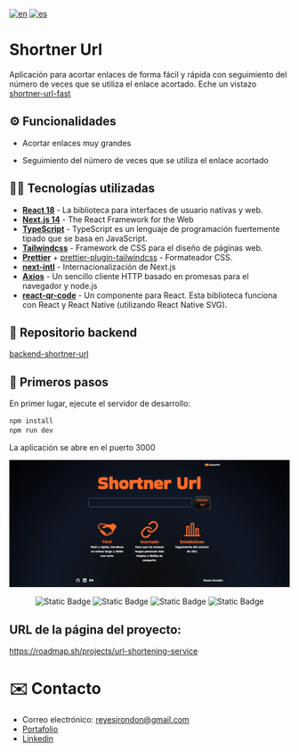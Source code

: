 [![en](https://img.shields.io/badge/lang-en-red.svg)](https://github.com/Reyes1921/shortner-url/blob/main/README.md)
[![es](https://img.shields.io/badge/lang-es-yellow.svg)](https://github.com/Reyes1921/shortner-url/blob/main/README.es.md)

# Shortner Url

Aplicación para acortar enlaces de forma fácil y rápida con seguimiento del número de veces que se utiliza el enlace acortado. Eche un vistazo [shortner-url-fast](https://shortner-url-fast.vercel.app/)

## ⚙️ Funcionalidades

- Acortar enlaces muy grandes

- Seguimiento del número de veces que se utiliza el enlace acortado

## 👨‍💻 Tecnologías utilizadas

- [**React 18**](https://react.dev/) - La biblioteca para interfaces de usuario nativas y web.
- [**Next.js 14**](https://nextjs.org/) - The React Framework for the Web
- [**TypeScript**](https://www.typescriptlang.org/) - TypeScript es un lenguaje de programación fuertemente tipado que se basa en JavaScript.
- [**Tailwindcss**](https://tailwindcss.com/) - Framework de CSS para el diseño de páginas web.
- [**Prettier**](https://prettier.io/) + [prettier-plugin-tailwindcss](https://github.com/tailwindlabs/prettier-plugin-tailwindcss) - Formateador CSS.
- [**next-intl**](https://next-intl-docs.vercel.app/) - Internacionalización de Next.js
- [**Axios**](https://axios-http.com/) - Un sencillo cliente HTTP basado en promesas para el navegador y node.js
- [**react-qr-code**](https://www.npmjs.com/package/react-qr-code) - Un componente para React. Esta biblioteca funciona con React y React Native (utilizando React Native SVG).

## 🔗 Repositorio backend

[backend-shortner-url](https://github.com/Reyes1921/backend-shortner-url/blob/main/README.es.md)

## 🚀 Primeros pasos

En primer lugar, ejecute el servidor de desarrollo:

```bash
npm install
npm run dev
```

La aplicación se abre en el puerto 3000

<img src='./public//wallpaper-es.webp'>
<div align="center">

![Static Badge](https://img.shields.io/badge/React-61DAFB?style=flat&logo=react&logoColor=ffffff)
![Static Badge](https://img.shields.io/badge/NextJs-000000?style=flat&logo=nextdotjs&logoColor=ffffff)
![Static Badge](https://img.shields.io/badge/TypeScript-3178C6?style=flat&logo=typescript&logoColor=ffffff)
![Static Badge](https://img.shields.io/badge/Tailwind%20CSS-06B6D4?style=flat&logo=tailwindcss&logoColor=ffffff)

</div>

## URL de la página del proyecto:

https://roadmap.sh/projects/url-shortening-service

# ✉️ Contacto

- Correo electrónico: reyesjrondon@gmail.com
- [Portafolio](https://www.reyesrondon.dev/es)
- [Linkedin](https://www.linkedin.com/in/reyes-rondon/)
